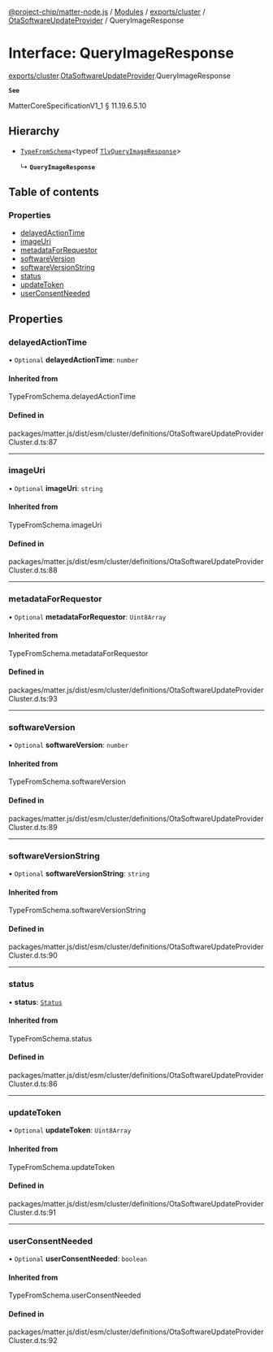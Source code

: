 [@project-chip/matter-node.js](../README.md) / [Modules](../modules.md) / [exports/cluster](../modules/exports_cluster.md) / [OtaSoftwareUpdateProvider](../modules/exports_cluster.OtaSoftwareUpdateProvider.md) / QueryImageResponse

# Interface: QueryImageResponse

[exports/cluster](../modules/exports_cluster.md).[OtaSoftwareUpdateProvider](../modules/exports_cluster.OtaSoftwareUpdateProvider.md).QueryImageResponse

**`See`**

MatterCoreSpecificationV1_1 § 11.19.6.5.10

## Hierarchy

- [`TypeFromSchema`](../modules/exports_tlv.md#typefromschema)\<typeof [`TlvQueryImageResponse`](../modules/exports_cluster.OtaSoftwareUpdateProvider.md#tlvqueryimageresponse)\>

  ↳ **`QueryImageResponse`**

## Table of contents

### Properties

- [delayedActionTime](exports_cluster.OtaSoftwareUpdateProvider.QueryImageResponse.md#delayedactiontime)
- [imageUri](exports_cluster.OtaSoftwareUpdateProvider.QueryImageResponse.md#imageuri)
- [metadataForRequestor](exports_cluster.OtaSoftwareUpdateProvider.QueryImageResponse.md#metadataforrequestor)
- [softwareVersion](exports_cluster.OtaSoftwareUpdateProvider.QueryImageResponse.md#softwareversion)
- [softwareVersionString](exports_cluster.OtaSoftwareUpdateProvider.QueryImageResponse.md#softwareversionstring)
- [status](exports_cluster.OtaSoftwareUpdateProvider.QueryImageResponse.md#status)
- [updateToken](exports_cluster.OtaSoftwareUpdateProvider.QueryImageResponse.md#updatetoken)
- [userConsentNeeded](exports_cluster.OtaSoftwareUpdateProvider.QueryImageResponse.md#userconsentneeded)

## Properties

### delayedActionTime

• `Optional` **delayedActionTime**: `number`

#### Inherited from

TypeFromSchema.delayedActionTime

#### Defined in

packages/matter.js/dist/esm/cluster/definitions/OtaSoftwareUpdateProviderCluster.d.ts:87

___

### imageUri

• `Optional` **imageUri**: `string`

#### Inherited from

TypeFromSchema.imageUri

#### Defined in

packages/matter.js/dist/esm/cluster/definitions/OtaSoftwareUpdateProviderCluster.d.ts:88

___

### metadataForRequestor

• `Optional` **metadataForRequestor**: `Uint8Array`

#### Inherited from

TypeFromSchema.metadataForRequestor

#### Defined in

packages/matter.js/dist/esm/cluster/definitions/OtaSoftwareUpdateProviderCluster.d.ts:93

___

### softwareVersion

• `Optional` **softwareVersion**: `number`

#### Inherited from

TypeFromSchema.softwareVersion

#### Defined in

packages/matter.js/dist/esm/cluster/definitions/OtaSoftwareUpdateProviderCluster.d.ts:89

___

### softwareVersionString

• `Optional` **softwareVersionString**: `string`

#### Inherited from

TypeFromSchema.softwareVersionString

#### Defined in

packages/matter.js/dist/esm/cluster/definitions/OtaSoftwareUpdateProviderCluster.d.ts:90

___

### status

• **status**: [`Status`](../enums/exports_cluster.OtaSoftwareUpdateProvider.Status.md)

#### Inherited from

TypeFromSchema.status

#### Defined in

packages/matter.js/dist/esm/cluster/definitions/OtaSoftwareUpdateProviderCluster.d.ts:86

___

### updateToken

• `Optional` **updateToken**: `Uint8Array`

#### Inherited from

TypeFromSchema.updateToken

#### Defined in

packages/matter.js/dist/esm/cluster/definitions/OtaSoftwareUpdateProviderCluster.d.ts:91

___

### userConsentNeeded

• `Optional` **userConsentNeeded**: `boolean`

#### Inherited from

TypeFromSchema.userConsentNeeded

#### Defined in

packages/matter.js/dist/esm/cluster/definitions/OtaSoftwareUpdateProviderCluster.d.ts:92
